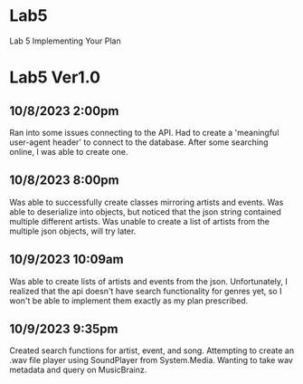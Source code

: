 # Lab5
Lab 5 Implementing Your Plan

# Lab5 Ver1.0
## 10/8/2023 2:00pm
Ran into some issues connecting to the API. Had to create a 'meaningful user-agent header' to connect to the database. After some searching online,
I was able to create one.
## 10/8/2023 8:00pm
Was able to successfully create classes mirroring artists and events. Was able to deserialize into objects, but noticed that the json string contained multiple 
different artists. Was unable to create a list of artists from the multiple json objects, will try later.
## 10/9/2023 10:09am
Was able to create lists of artists and events from the json. Unfortunately, I realized that the api doesn't have search functionality for genres yet, so I won't be able to implement them exactly as my plan prescribed.
## 10/9/2023 9:35pm
Created search functions for artist, event, and song. Attempting to create an .wav file player using SoundPlayer from System.Media. Wanting to take wav metadata and query on MusicBrainz.

